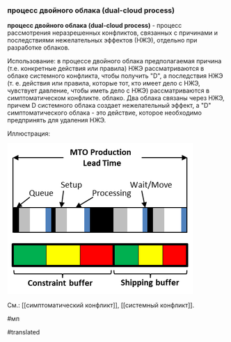 ### процесс двойного облака (dual-cloud process)

**процесс двойного облака (dual-cloud process)** - процесс рассмотрения неразрешенных конфликтов, связанных с причинами и последствиями нежелательных эффектов (НЖЭ), отдельно при разработке облаков.

Использование: в процессе двойного облака предполагаемая причина (т.е. конкретные действия или правила) НЖЭ рассматриваются в облаке системного конфликта, чтобы получить \"D\", а последствия НЖЭ (т. е. действия или правила, которые тот, кто имеет дело с НЖЭ, чувствует давление, чтобы иметь дело с НЖЭ) рассматриваются в симптоматическом конфликте. облако. Два облака связаны через НЖЭ, причем D системного облака создает нежелательный эффект, а "D" симптоматического облака - это действие, которое необходимо предпринять для удаления НЖЭ.

Иллюстрация:

![](images/image35.png)

См.: [[симптоматический конфликт]], [[системный конфликт]].

#мп

#translated
